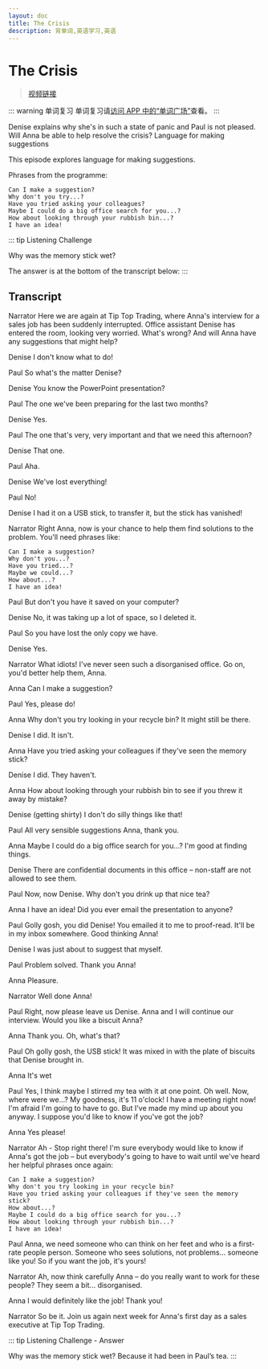 ```yaml
---
layout: doc
title: The Crisis
description: 背单词,英语学习,英语
---
```


# The Crisis

> [视频链接](https://www.xiaohongshu.com/explore/64e74aa7000000000301d9b1)

::: warning 单词复习
单词复习请<ins>[访问 APP 中的“单词广场”](https://app.englishburning.com)</ins>查看。
:::

Denise explains why she's in such a state of panic and Paul is not pleased. Will Anna be able to help resolve the crisis?
Language for making suggestions

This episode explores language for making suggestions.

Phrases from the programme:

    Can I make a suggestion?
    Why don't you try...?
    Have you tried asking your colleagues?
    Maybe I could do a big office search for you...?
    How about looking through your rubbish bin...?
    I have an idea!

::: tip Listening Challenge

Why was the memory stick wet?

The answer is at the bottom of the transcript below:
:::

## Transcript

Narrator
Here we are again at Tip Top Trading, where Anna's interview for a sales job has been suddenly interrupted. Office assistant Denise has entered the room, looking very worried. What's wrong? And will Anna have any suggestions that might help?

Denise
I don't know what to do!

Paul
So what's the matter Denise?

Denise
You know the PowerPoint presentation?

Paul
The one we've been preparing for the last two months?

Denise
Yes.

Paul
The one that's very, very important and that we need this afternoon?

Denise
That one.

Paul
Aha.

Denise
We've lost everything!

Paul
No!

Denise
I had it on a USB stick, to transfer it, but the stick has vanished!

Narrator
Right Anna, now is your chance to help them find solutions to the problem.
You'll need phrases like:

    Can I make a suggestion?
    Why don't you...?
    Have you tried...?
    Maybe we could...?
    How about...?
    I have an idea!

Paul
But don't you have it saved on your computer?

Denise
No, it was taking up a lot of space, so I deleted it.

Paul
So you have lost the only copy we have.

Denise
Yes.

Narrator
What idiots! I've never seen such a disorganised office. Go on, you'd better help them, Anna.

Anna
Can I make a suggestion?

Paul
Yes, please do!

Anna
Why don't you try looking in your recycle bin? It might still be there.

Denise
I did. It isn't.

Anna
Have you tried asking your colleagues if they've seen the memory stick?

Denise
I did. They haven't.

Anna
How about looking through your rubbish bin to see if you threw it away by mistake?

Denise
(getting shirty) I don't do silly things like that!

Paul
All very sensible suggestions Anna, thank you.

Anna
Maybe I could do a big office search for you...? I'm good at finding things.

Denise
There are confidential documents in this office – non-staff are not allowed to see them.

Paul
Now, now Denise. Why don't you drink up that nice tea?

Anna
I have an idea! Did you ever email the presentation to anyone?

Paul
Golly gosh, you did Denise! You emailed it to me to proof-read. It'll be in my inbox somewhere. Good thinking Anna!

Denise
I was just about to suggest that myself.

Paul
Problem solved. Thank you Anna!

Anna
Pleasure.

Narrator
Well done Anna!

Paul
Right, now please leave us Denise. Anna and I will continue our interview. Would you like a biscuit Anna?

Anna
Thank you. Oh, what's that?

Paul
Oh golly gosh, the USB stick! It was mixed in with the plate of biscuits that Denise brought in.

Anna
It's wet

Paul
Yes, I think maybe I stirred my tea with it at one point. Oh well. Now, where were we...? My goodness, it's 11 o'clock! I have a meeting right now! I'm afraid I'm going to have to go. But I've made my mind up about you anyway. I suppose you'd like to know if you've got the job?

Anna
Yes please!

Narrator
Ah - Stop right there! I'm sure everybody would like to know if Anna's got the job – but everybody's going to have to wait until we've heard her helpful phrases once again:

    Can I make a suggestion?
    Why don't you try looking in your recycle bin?
    Have you tried asking your colleagues if they've seen the memory stick?
    How about...?
    Maybe I could do a big office search for you...?
    How about looking through your rubbish bin...?
    I have an idea!

Paul
Anna, we need someone who can think on her feet and who is a first-rate people person. Someone who sees solutions, not problems... someone like you! So if you want the job, it's yours!

Narrator
Ah, now think carefully Anna – do you really want to work for these people? They seem a bit... disorganised.

Anna
I would definitely like the job! Thank you!

Narrator
So be it. Join us again next week for Anna's first day as a sales executive at Tip Top Trading.

::: tip Listening Challenge - Answer

Why was the memory stick wet?
Because it had been in Paul’s tea.
:::
